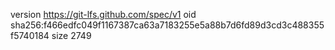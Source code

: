 version https://git-lfs.github.com/spec/v1
oid sha256:f466edfc049f1167387ca63a7183255e5a88b7d6fd89d3cd3c488355f5740184
size 2749
